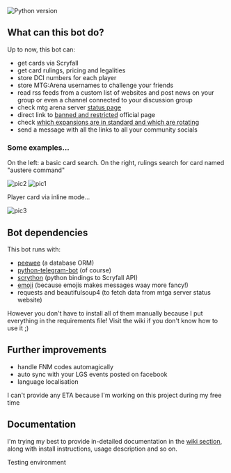 ![Python version](https://img.shields.io/badge/Python-v3.8-blue.svg)

## What can this bot do?
Up to now, this bot can:
- get cards via Scryfall
- get card rulings, pricing and legalities
- store DCI numbers for each player
- store MTG:Arena usernames to challenge your friends
- read rss feeds from a custom list of websites and post news on your group or even a channel connected to your discussion group
- check mtg arena server [status page](https://magicthegatheringarena.statuspage.io/)
- direct link to [banned and restricted](https://magic.wizards.com/game-info/gameplay/rules-and-formats/banned-restricted) official page
- check [which expansions are in standard and which are rotating](https://whatsinstandard.com)
- send a message with all the links to all your community socials

### Some examples...
On the left: a basic card search. On the right, rulings search for card named "austere command"

![pic2](https://image.ibb.co/nnUCSA/photo-2018-11-22-18-16-24.jpg) ![pic1](https://image.ibb.co/eMoHuq/photo-2018-11-22-18-16-34.jpg)  

Player card via inline mode...

![pic3](https://image.ibb.co/f5ZRLV/Inkedphoto-2018-11-22-18-16-38-LI.jpg)

## Bot dependencies
This bot runs with:

- [peewee](https://github.com/coleifer/peewee) (a database ORM)
- [python-telegram-bot](https://github.com/python-telegram-bot/python-telegram-bot) (of course)
- [scrython](https://github.com/NandaScott/Scrython) (python bindings to Scryfall API)
- [emoji](https://github.com/carpedm20/emoji) (because emojis makes messages waay more fancy!)
- requests and beautifulsoup4 (to fetch data from mtga server status website)

However you don't have to install all of them manually because I put everything in the requirements file! Visit the wiki if you don't know how to use it ;)
## Further improvements
- handle FNM codes automagically
- auto sync with your LGS events posted on facebook
- language localisation

I can't provide any ETA because I'm working on this project during my free time

## Documentation
I'm trying my best to provide in-detailed documentation in the [wiki section](https://github.com/A7F/mtg-telegram-assistant/wiki), along with install instructions, usage description and so on.

Testing environment
